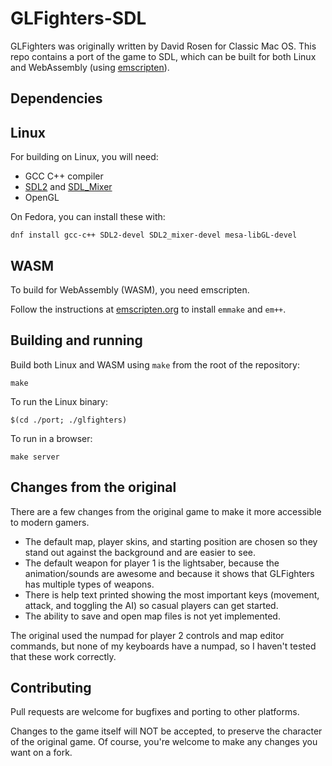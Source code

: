 # GLFighters-SDL

GLFighters was originally written by David Rosen for Classic Mac OS. This repo contains a port of the game to SDL, which can be built for both Linux and WebAssembly (using [emscripten](https://emscripten.org)).

## Dependencies

## Linux

For building on Linux, you will need:
* GCC C++ compiler
* [SDL2](https://www.libsdl.org/) and [SDL_Mixer](https://github.com/libsdl-org/SDL_mixer)
* OpenGL

On Fedora, you can install these with:
```
dnf install gcc-c++ SDL2-devel SDL2_mixer-devel mesa-libGL-devel
```

## WASM

To build for WebAssembly (WASM), you need emscripten.

Follow the instructions at [emscripten.org](https://emscripten.org/docs/getting_started/downloads.html) to install `emmake` and `em++`.

## Building and running

Build both Linux and WASM using `make` from the root of the repository:
```
make
```

To run the Linux binary:
```
$(cd ./port; ./glfighters)
```

To run in a browser:
```
make server
```

## Changes from the original

There are a few changes from the original game to make it more accessible to modern gamers.
* The default map, player skins, and starting position are chosen so they stand out
  against the background and are easier to see.
* The default weapon for player 1 is the lightsaber, because the animation/sounds are awesome
  and because it shows that GLFighters has multiple types of weapons.
* There is help text printed showing the most important keys (movement, attack, and toggling the AI)
  so casual players can get started.
* The ability to save and open map files is not yet implemented.

The original used the numpad for player 2 controls and map editor commands, but none of my keyboards
have a numpad, so I haven't tested that these work correctly.

## Contributing

Pull requests are welcome for bugfixes and porting to other platforms.

Changes to the game itself will NOT be accepted, to preserve the character of the original game.
Of course, you're welcome to make any changes you want on a fork.
